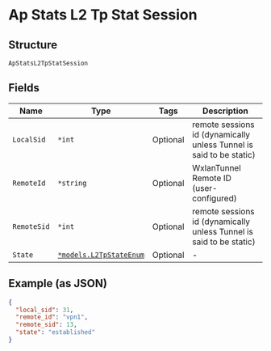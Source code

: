 
# Ap Stats L2 Tp Stat Session

## Structure

`ApStatsL2TpStatSession`

## Fields

| Name | Type | Tags | Description |
|  --- | --- | --- | --- |
| `LocalSid` | `*int` | Optional | remote sessions id (dynamically unless Tunnel is said to be static) |
| `RemoteId` | `*string` | Optional | WxlanTunnel Remote ID (user-configured) |
| `RemoteSid` | `*int` | Optional | remote sessions id (dynamically unless Tunnel is said to be static) |
| `State` | [`*models.L2TpStateEnum`](../../doc/models/l2-tp-state-enum.md) | Optional | - |

## Example (as JSON)

```json
{
  "local_sid": 31,
  "remote_id": "vpn1",
  "remote_sid": 13,
  "state": "established"
}
```

